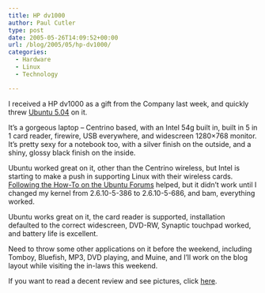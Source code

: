 ```yaml
---
title: HP dv1000
author: Paul Cutler
type: post
date: 2005-05-26T14:09:52+00:00
url: /blog/2005/05/hp-dv1000/
categories:
  - Hardware
  - Linux
  - Technology

---
```

I received a HP dv1000 as a gift from the Company last week, and quickly threw [Ubuntu 5.04][1] on it.

It&#8217;s a gorgeous laptop &#8211; Centrino based, with an Intel 54g built in, built in 5 in 1 card reader, firewire, USB everywhere, and widescreen 1280&#215;768 monitor. It&#8217;s pretty sexy for a notebook too, with a silver finish on the outside, and a shiny, glossy black finish on the inside.

Ubuntu worked great on it, other than the Centrino wireless, but Intel is starting to make a push in supporting Linux with their wireless cards. [Following the How-To on the Ubuntu Forums][2] helped, but it didn&#8217;t work until I changed my kernel from 2.6.10-5-386 to 2.6.10-5-686, and bam, everything worked.

Ubuntu works great on it, the card reader is supported, installation defaulted to the correct widescreen, DVD-RW, Synaptic touchpad worked, and battery life is excellent.

Need to throw some other applications on it before the weekend, including Tomboy, Bluefish, MP3, DVD playing, and Muine, and I&#8217;ll work on the blog layout while visiting the in-laws this weekend.

If you want to read a decent review and see pictures, click [here][3].

 [1]: http://www.ubuntulinux.org
 [2]: http://www.ubuntuforums.org/showthread.php?t=26623&highlight=ipw2200
 [3]: http://www.notebookreview.com/default.asp?newsID=2106